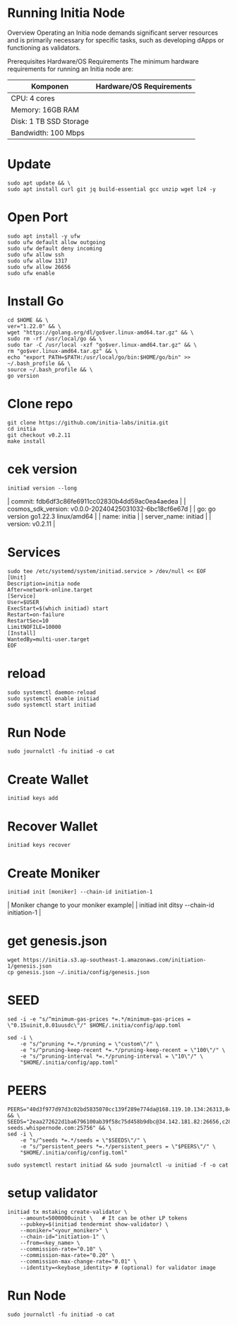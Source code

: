 # Running Initia Node

Overview
Operating an Initia node demands significant server resources and is primarily necessary for specific tasks, such as developing dApps or functioning as validators. 

Prerequisites
Hardware/OS Requirements
The minimum hardware requirements for running an Initia node are:

| Komponen | Hardware/OS Requirements |
|---------|------------------------|
| CPU: 4 cores
| Memory: 16GB RAM
| Disk: 1 TB SSD Storage
| Bandwidth: 100 Mbps

# Update 
```
sudo apt update && \
sudo apt install curl git jq build-essential gcc unzip wget lz4 -y
```
# Open Port
```
sudo apt install -y ufw
sudo ufw default allow outgoing
sudo ufw default deny incoming
sudo ufw allow ssh
sudo ufw allow 1317
sudo ufw allow 26656
sudo ufw enable

```
# Install Go

```
cd $HOME && \
ver="1.22.0" && \
wget "https://golang.org/dl/go$ver.linux-amd64.tar.gz" && \
sudo rm -rf /usr/local/go && \
sudo tar -C /usr/local -xzf "go$ver.linux-amd64.tar.gz" && \
rm "go$ver.linux-amd64.tar.gz" && \
echo "export PATH=$PATH:/usr/local/go/bin:$HOME/go/bin" >> ~/.bash_profile && \
source ~/.bash_profile && \
go version

```
# Clone repo
```
git clone https://github.com/initia-labs/initia.git
cd initia
git checkout v0.2.11
make install

```
# cek version
```
initiad version --long

```
| commit: fdb6df3c86fe6911cc02830b4dd59ac0ea4aedea |
| cosmos_sdk_version: v0.0.0-20240425031032-6bc18cf6e67d |
| go: go version go1.22.3 linux/amd64 |
| name: initia |
| server_name: initiad |
| version: v0.2.11 |

# Services
```
sudo tee /etc/systemd/system/initiad.service > /dev/null << EOF
[Unit]
Description=initia node
After=network-online.target
[Service]
User=$USER
ExecStart=$(which initiad) start
Restart=on-failure
RestartSec=10
LimitNOFILE=10000
[Install]
WantedBy=multi-user.target
EOF

```
# reload
```
sudo systemctl daemon-reload
sudo systemctl enable initiad
sudo systemctl start initiad

```
# Run Node
```
sudo journalctl -fu initiad -o cat

```
# Create Wallet
```
initiad keys add

```
# Recover Wallet
```
initiad keys recover

```
# Create Moniker
```
initiad init [moniker] --chain-id initiation-1

```
| Moniker change to your moniker example| 
| initiad init ditsy --chain-id initiation-1 |

# get genesis.json
```
wget https://initia.s3.ap-southeast-1.amazonaws.com/initiation-1/genesis.json
cp genesis.json ~/.initia/config/genesis.json

```

# SEED

```
sed -i -e "s/^minimum-gas-prices *=.*/minimum-gas-prices = \"0.15uinit,0.01uusdc\"/" $HOME/.initia/config/app.toml

```
```
sed -i \
    -e "s/^pruning *=.*/pruning = \"custom\"/" \
    -e "s/^pruning-keep-recent *=.*/pruning-keep-recent = \"100\"/" \
    -e "s/^pruning-interval *=.*/pruning-interval = \"10\"/" \
    "$HOME/.initia/config/app.toml"

```

# PEERS

```
PEERS="40d3f977d97d3c02bd5835070cc139f289e774da@168.119.10.134:26313,841c6a4b2a3d5d59bb116cc549565c8a16b7fae1@23.88.49.233:26656,e6a35b95ec73e511ef352085cb300e257536e075@37.252.186.213:26656,2a574706e4a1eba0e5e46733c232849778faf93b@84.247.137.184:53456,ff9dbc6bb53227ef94dc75ab1ddcaeb2404e1b0b@178.170.47.171:26656,edcc2c7098c42ee348e50ac2242ff897f51405e9@65.109.34.205:36656,07632ab562028c3394ee8e78823069bfc8de7b4c@37.27.52.25:19656,028999a1696b45863ff84df12ebf2aebc5d40c2d@37.27.48.77:26656,140c332230ac19f118e5882deaf00906a1dba467@185.219.142.119:53456,1f6633bc18eb06b6c0cab97d72c585a6d7a207bc@65.109.59.22:25756,065f64fab28cb0d06a7841887d5b469ec58a0116@84.247.137.200:53456,767fdcfdb0998209834b929c59a2b57d474cc496@207.148.114.112:26656,093e1b89a498b6a8760ad2188fbda30a05e4f300@35.240.207.217:26656,12526b1e95e7ef07a3eb874465662885a586e095@95.216.78.111:26656" && \
SEEDS="2eaa272622d1ba6796100ab39f58c75d458b9dbc@34.142.181.82:26656,c28827cb96c14c905b127b92065a3fb4cd77d7f6@testnet-seeds.whispernode.com:25756" && \
sed -i \
    -e "s/^seeds *=.*/seeds = \"$SEEDS\"/" \
    -e "s/^persistent_peers *=.*/persistent_peers = \"$PEERS\"/" \
    "$HOME/.initia/config/config.toml"

```
```
sudo systemctl restart initiad && sudo journalctl -u initiad -f -o cat

```

# setup validator

```
initiad tx mstaking create-validator \
    --amount=5000000uinit \   # It can be other LP tokens 
    --pubkey=$(initiad tendermint show-validator) \
    --moniker="<your_moniker>" \
    --chain-id="initiation-1" \
    --from=<key_name> \
    --commission-rate="0.10" \
    --commission-max-rate="0.20" \
    --commission-max-change-rate="0.01" \
    --identity=<keybase_identity> # (optional) for validator image

```

# Run Node
```
sudo journalctl -fu initiad -o cat

```
